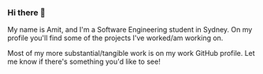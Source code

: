 ### Hi there 👋

My name is Amit, and I'm a Software Engineering student in Sydney. On my profile you'll find some of the projects I've worked/am working on.

Most of my more substantial/tangible work is on my work GitHub profile. Let me know if there's something you'd like to see!

<!--
**aaam1t/aaam1t** is a ✨ _special_ ✨ repository because its `README.md` (this file) appears on your GitHub profile.

Here are some ideas to get you started:

- 🔭 I’m currently working on ...
- 🌱 I’m currently learning ...
- 👯 I’m looking to collaborate on ...
- 🤔 I’m looking for help with ...
- 💬 Ask me about ...
- 📫 How to reach me: ...
- 😄 Pronouns: ...
- ⚡ Fun fact: ...
-->
